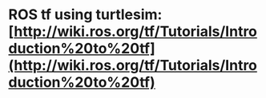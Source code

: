 # ROS tf using turtlesim: [http://wiki.ros.org/tf/Tutorials/Introduction%20to%20tf](http://wiki.ros.org/tf/Tutorials/Introduction%20to%20tf)